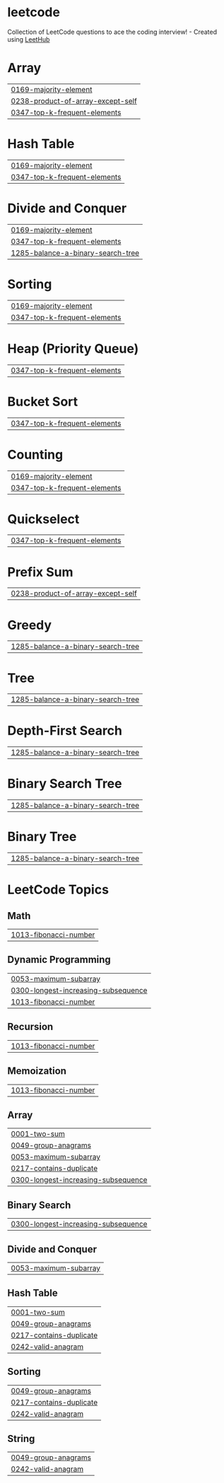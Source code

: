 # leetcode
Collection of LeetCode questions to ace the coding interview! - Created using [LeetHub](https://github.com/QasimWani/LeetHub)


# Array
|  |
| ------- |
| [0169-majority-element](https://github.com/quiyetbrul/leetcode/tree/master/0169-majority-element) |
| [0238-product-of-array-except-self](https://github.com/quiyetbrul/leetcode/tree/master/0238-product-of-array-except-self) |
| [0347-top-k-frequent-elements](https://github.com/quiyetbrul/leetcode/tree/master/0347-top-k-frequent-elements) |
# Hash Table
|  |
| ------- |
| [0169-majority-element](https://github.com/quiyetbrul/leetcode/tree/master/0169-majority-element) |
| [0347-top-k-frequent-elements](https://github.com/quiyetbrul/leetcode/tree/master/0347-top-k-frequent-elements) |
# Divide and Conquer
|  |
| ------- |
| [0169-majority-element](https://github.com/quiyetbrul/leetcode/tree/master/0169-majority-element) |
| [0347-top-k-frequent-elements](https://github.com/quiyetbrul/leetcode/tree/master/0347-top-k-frequent-elements) |
| [1285-balance-a-binary-search-tree](https://github.com/quiyetbrul/leetcode/tree/master/1285-balance-a-binary-search-tree) |
# Sorting
|  |
| ------- |
| [0169-majority-element](https://github.com/quiyetbrul/leetcode/tree/master/0169-majority-element) |
| [0347-top-k-frequent-elements](https://github.com/quiyetbrul/leetcode/tree/master/0347-top-k-frequent-elements) |
# Heap (Priority Queue)
|  |
| ------- |
| [0347-top-k-frequent-elements](https://github.com/quiyetbrul/leetcode/tree/master/0347-top-k-frequent-elements) |
# Bucket Sort
|  |
| ------- |
| [0347-top-k-frequent-elements](https://github.com/quiyetbrul/leetcode/tree/master/0347-top-k-frequent-elements) |
# Counting
|  |
| ------- |
| [0169-majority-element](https://github.com/quiyetbrul/leetcode/tree/master/0169-majority-element) |
| [0347-top-k-frequent-elements](https://github.com/quiyetbrul/leetcode/tree/master/0347-top-k-frequent-elements) |
# Quickselect
|  |
| ------- |
| [0347-top-k-frequent-elements](https://github.com/quiyetbrul/leetcode/tree/master/0347-top-k-frequent-elements) |
# Prefix Sum
|  |
| ------- |
| [0238-product-of-array-except-self](https://github.com/quiyetbrul/leetcode/tree/master/0238-product-of-array-except-self) |
# Greedy
|  |
| ------- |
| [1285-balance-a-binary-search-tree](https://github.com/quiyetbrul/leetcode/tree/master/1285-balance-a-binary-search-tree) |
# Tree
|  |
| ------- |
| [1285-balance-a-binary-search-tree](https://github.com/quiyetbrul/leetcode/tree/master/1285-balance-a-binary-search-tree) |
# Depth-First Search
|  |
| ------- |
| [1285-balance-a-binary-search-tree](https://github.com/quiyetbrul/leetcode/tree/master/1285-balance-a-binary-search-tree) |
# Binary Search Tree
|  |
| ------- |
| [1285-balance-a-binary-search-tree](https://github.com/quiyetbrul/leetcode/tree/master/1285-balance-a-binary-search-tree) |
# Binary Tree
|  |
| ------- |
| [1285-balance-a-binary-search-tree](https://github.com/quiyetbrul/leetcode/tree/master/1285-balance-a-binary-search-tree) |
<!---LeetCode Topics Start-->
# LeetCode Topics
## Math
|  |
| ------- |
| [1013-fibonacci-number](https://github.com/quiyetbrul/leetcode/tree/master/1013-fibonacci-number) |
## Dynamic Programming
|  |
| ------- |
| [0053-maximum-subarray](https://github.com/quiyetbrul/leetcode/tree/master/0053-maximum-subarray) |
| [0300-longest-increasing-subsequence](https://github.com/quiyetbrul/leetcode/tree/master/0300-longest-increasing-subsequence) |
| [1013-fibonacci-number](https://github.com/quiyetbrul/leetcode/tree/master/1013-fibonacci-number) |
## Recursion
|  |
| ------- |
| [1013-fibonacci-number](https://github.com/quiyetbrul/leetcode/tree/master/1013-fibonacci-number) |
## Memoization
|  |
| ------- |
| [1013-fibonacci-number](https://github.com/quiyetbrul/leetcode/tree/master/1013-fibonacci-number) |
## Array
|  |
| ------- |
| [0001-two-sum](https://github.com/quiyetbrul/leetcode/tree/master/0001-two-sum) |
| [0049-group-anagrams](https://github.com/quiyetbrul/leetcode/tree/master/0049-group-anagrams) |
| [0053-maximum-subarray](https://github.com/quiyetbrul/leetcode/tree/master/0053-maximum-subarray) |
| [0217-contains-duplicate](https://github.com/quiyetbrul/leetcode/tree/master/0217-contains-duplicate) |
| [0300-longest-increasing-subsequence](https://github.com/quiyetbrul/leetcode/tree/master/0300-longest-increasing-subsequence) |
## Binary Search
|  |
| ------- |
| [0300-longest-increasing-subsequence](https://github.com/quiyetbrul/leetcode/tree/master/0300-longest-increasing-subsequence) |
## Divide and Conquer
|  |
| ------- |
| [0053-maximum-subarray](https://github.com/quiyetbrul/leetcode/tree/master/0053-maximum-subarray) |
## Hash Table
|  |
| ------- |
| [0001-two-sum](https://github.com/quiyetbrul/leetcode/tree/master/0001-two-sum) |
| [0049-group-anagrams](https://github.com/quiyetbrul/leetcode/tree/master/0049-group-anagrams) |
| [0217-contains-duplicate](https://github.com/quiyetbrul/leetcode/tree/master/0217-contains-duplicate) |
| [0242-valid-anagram](https://github.com/quiyetbrul/leetcode/tree/master/0242-valid-anagram) |
## Sorting
|  |
| ------- |
| [0049-group-anagrams](https://github.com/quiyetbrul/leetcode/tree/master/0049-group-anagrams) |
| [0217-contains-duplicate](https://github.com/quiyetbrul/leetcode/tree/master/0217-contains-duplicate) |
| [0242-valid-anagram](https://github.com/quiyetbrul/leetcode/tree/master/0242-valid-anagram) |
## String
|  |
| ------- |
| [0049-group-anagrams](https://github.com/quiyetbrul/leetcode/tree/master/0049-group-anagrams) |
| [0242-valid-anagram](https://github.com/quiyetbrul/leetcode/tree/master/0242-valid-anagram) |
<!---LeetCode Topics End-->